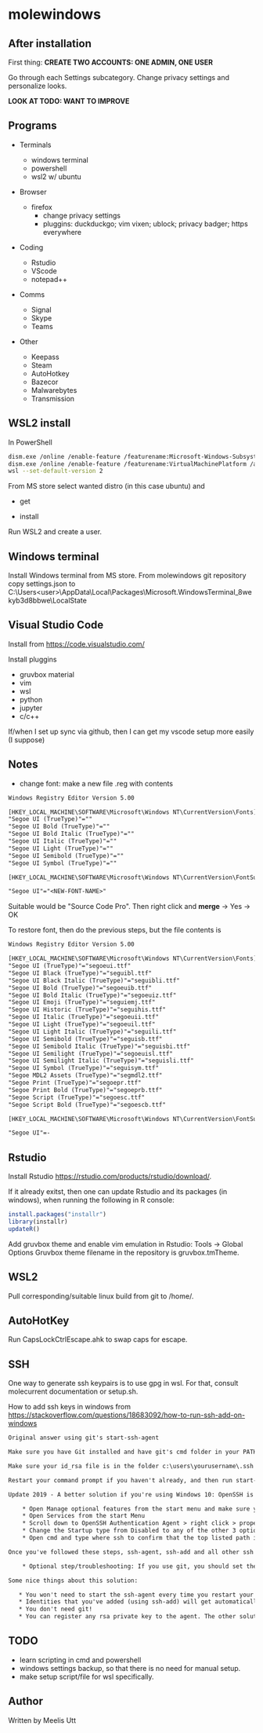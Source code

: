 # molewindows

## After installation

First thing: **CREATE TWO ACCOUNTS: ONE ADMIN, ONE USER**

Go through each Settings subcategory.
Change privacy settings and personalize looks.

**LOOK AT TODO: WANT TO IMPROVE**

## Programs

* Terminals
    * windows terminal
    * powershell
    * wsl2 w/ ubuntu

* Browser 
    * firefox
        * change privacy settings
        * pluggins: duckduckgo; vim vixen; ublock; privacy badger; https everywhere

* Coding 
    * Rstudio
    * VScode
    * notepad++

* Comms
    * Signal
    * Skype
    * Teams

* Other
    * Keepass
    * Steam
    * AutoHotkey
    * Bazecor
    * Malwarebytes
    * Transmission

## WSL2 install
 
In PowerShell

```sh
dism.exe /online /enable-feature /featurename:Microsoft-Windows-Subsystem-Linux /all /norestart
dism.exe /online /enable-feature /featurename:VirtualMachinePlatform /all /norestart
wsl --set-default-version 2
```

From MS store select wanted distro (in this case ubuntu) and

* get

* install

Run WSL2 and create a user.

## Windows terminal

Install Windows terminal from MS store.
From molewindows git repository copy settings.json to C:\Users\<user>\AppData\Local\Packages\Microsoft.WindowsTerminal_8wekyb3d8bbwe\LocalState

## Visual Studio Code

Install from https://code.visualstudio.com/

Install pluggins

* gruvbox material
* vim
* wsl
* python
* jupyter
* c/c++

If/when I set up sync via github, then I can get my vscode setup more easily (I suppose)

## Notes

* change font: make a new file <filename>.reg with contents

```txt
Windows Registry Editor Version 5.00

[HKEY_LOCAL_MACHINE\SOFTWARE\Microsoft\Windows NT\CurrentVersion\Fonts]
"Segoe UI (TrueType)"=""
"Segoe UI Bold (TrueType)"=""
"Segoe UI Bold Italic (TrueType)"=""
"Segoe UI Italic (TrueType)"=""
"Segoe UI Light (TrueType)"=""
"Segoe UI Semibold (TrueType)"=""
"Segoe UI Symbol (TrueType)"=""

[HKEY_LOCAL_MACHINE\SOFTWARE\Microsoft\Windows NT\CurrentVersion\FontSubstitutes]

"Segoe UI"="<NEW-FONT-NAME>"
```

Suitable <NEW-FONT-NAME> would be "Source Code Pro".
Then right click and **merge** -> Yes -> OK

To restore font, then do the previous steps, but the file contents is 

```txt
Windows Registry Editor Version 5.00

[HKEY_LOCAL_MACHINE\SOFTWARE\Microsoft\Windows NT\CurrentVersion\Fonts]
"Segoe UI (TrueType)"="segoeui.ttf"
"Segoe UI Black (TrueType)"="seguibl.ttf"
"Segoe UI Black Italic (TrueType)"="seguibli.ttf"
"Segoe UI Bold (TrueType)"="segoeuib.ttf"
"Segoe UI Bold Italic (TrueType)"="segoeuiz.ttf"
"Segoe UI Emoji (TrueType)"="seguiemj.ttf"
"Segoe UI Historic (TrueType)"="seguihis.ttf"
"Segoe UI Italic (TrueType)"="segoeuii.ttf"
"Segoe UI Light (TrueType)"="segoeuil.ttf"
"Segoe UI Light Italic (TrueType)"="seguili.ttf"
"Segoe UI Semibold (TrueType)"="seguisb.ttf"
"Segoe UI Semibold Italic (TrueType)"="seguisbi.ttf"
"Segoe UI Semilight (TrueType)"="segoeuisl.ttf"
"Segoe UI Semilight Italic (TrueType)"="seguisli.ttf"
"Segoe UI Symbol (TrueType)"="seguisym.ttf"
"Segoe MDL2 Assets (TrueType)"="segmdl2.ttf"
"Segoe Print (TrueType)"="segoepr.ttf"
"Segoe Print Bold (TrueType)"="segoeprb.ttf"
"Segoe Script (TrueType)"="segoesc.ttf"
"Segoe Script Bold (TrueType)"="segoescb.ttf"

[HKEY_LOCAL_MACHINE\SOFTWARE\Microsoft\Windows NT\CurrentVersion\FontSubstitutes]

"Segoe UI"=-
```

## Rstudio

Install Rstudio https://rstudio.com/products/rstudio/download/.

If it already exitst, then one can update Rstudio and its packages (in windows), when running the following in R console:

```r
install.packages("installr")
library(installr)
updateR()
```

Add gruvbox theme and enable vim emulation in Rstudio: Tools -> Global Options
Gruvbox theme filename in the repository is gruvbox.tmTheme.

## WSL2

Pull corresponding/suitable linux build from git to /home/<user>.

## AutoHotKey

Run CapsLockCtrlEscape.ahk to swap caps for escape.

## SSH

One way to generate ssh keypairs is to use gpg in wsl.
For that, consult molecurrent documentation or setup.sh.

How to add ssh keys in windows from https://stackoverflow.com/questions/18683092/how-to-run-ssh-add-on-windows

```txt
Original answer using git's start-ssh-agent

Make sure you have Git installed and have git's cmd folder in your PATH. For example, on my computer the path to git's cmd folder is C:\Program Files\Git\cmd

Make sure your id_rsa file is in the folder c:\users\yourusername\.ssh

Restart your command prompt if you haven't already, and then run start-ssh-agent. It will find your id_rsa and prompt you for the passphrase

Update 2019 - A better solution if you're using Windows 10: OpenSSH is available as part of Windows 10 which makes using SSH from cmd/powershell much easier in my opinion. It also doesn't rely on having git installed, unlike my previous solution.

    * Open Manage optional features from the start menu and make sure you have Open SSH Client in the list. If not, you should be able to add it.
    * Open Services from the start Menu
    * Scroll down to OpenSSH Authentication Agent > right click > properties
    * Change the Startup type from Disabled to any of the other 3 options. I have mine set to Automatic (Delayed Start)
    * Open cmd and type where ssh to confirm that the top listed path is in System32. Mine is installed at C:\Windows\System32\OpenSSH\ssh.exe. If it's not in the list you may need to close and reopen cmd.

Once you've followed these steps, ssh-agent, ssh-add and all other ssh commands should now work from cmd. To start the agent you can simply type ssh-agent.

    * Optional step/troubleshooting: If you use git, you should set the GIT_SSH environment variable to the output of where ssh which you ran before (e.g C:\Windows\System32\OpenSSH\ssh.exe). This is to stop inconsistencies between the version of ssh you're using (and your keys are added/generated with) and the version that git uses internally. This should prevent issues that are similar to this

Some nice things about this solution:

   * You won't need to start the ssh-agent every time you restart your computer
   * Identities that you've added (using ssh-add) will get automatically added after restarts. (It works for me, but you might possibly need a config file in your c:\Users\User\.ssh folder)
   * You don't need git!
   * You can register any rsa private key to the agent. The other solution will only pick up a key named id_rsa
```


## TODO

* learn scripting in cmd and powershell
* windows settings backup, so that there is no need for manual setup.
* make setup script/file for wsl specifically.

## Author

Written by
Meelis Utt